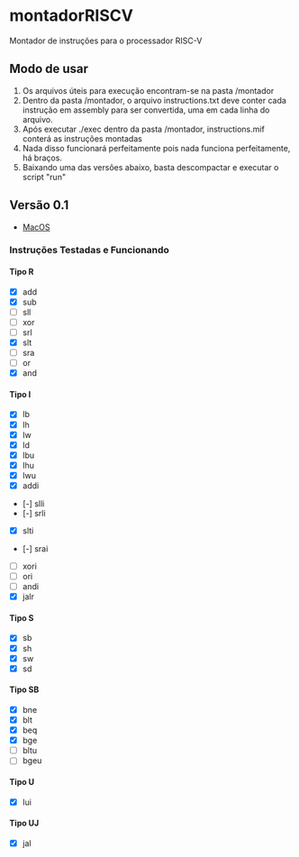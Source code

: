 # montadorRISCV
Montador de instruções para o processador RISC-V
## Modo de usar
1. Os arquivos úteis para execução encontram-se na pasta /montador
2. Dentro da pasta /montador, o arquivo instructions.txt deve conter cada instrução em assembly para ser convertida, uma em cada linha do arquivo.
3. Após executar ./exec dentro da pasta /montador, instructions.mif conterá as instruções montadas
4. Nada disso funcionará perfeitamente pois nada funciona perfeitamente, há braços.
5. Baixando uma das versões abaixo, basta descompactar e executar o script "run"

## Versão 0.1
* [MacOS]( https://github.com/gustavoisidio/montadorRISCV/releases/download/0.1/0.1.zip ) 

### Instruções Testadas e Funcionando

#### Tipo R
- [x] add
- [x] sub
- [ ] sll
- [ ] xor
- [ ] srl
- [x] slt
- [ ] sra
- [ ] or
- [x] and

#### Tipo I
- [x] lb
- [x] lh
- [x] lw
- [x] ld
- [x] lbu
- [x] lhu
- [x] lwu
- [x] addi
- [-] slli
- [-] srli
- [x] slti
- [-] srai
- [ ] xori
- [ ] ori
- [ ] andi
- [x] jalr

#### Tipo S
- [x] sb
- [x] sh
- [x] sw
- [x] sd

#### Tipo SB
- [x] bne
- [x] blt
- [x] beq
- [x] bge
- [ ] bltu
- [ ] bgeu

#### Tipo U
- [x] lui

#### Tipo UJ
- [x] jal
